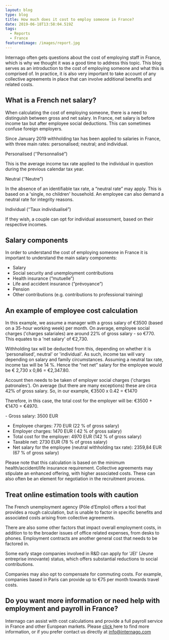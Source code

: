 ```yaml
---
layout: blog
type: blog
title: How much does it cost to employ someone in France?
date: 2019-06-18T13:58:04.519Z
tags:
  - Reports
  - France
featuredimage: /images/report.jpg
---
```

Internago often gets questions about the cost of employing staff in France, which is why we thought it was a good time to address this topic. This blog serves as an introduction to the cost of employing someone and what this is comprised of. In practice, it is also very important to take account of any collective agreements in place that can involve additional benefits and related costs.

## What is a French net salary?

When calculating the cost of employing someone, there is a need to distinguish between gross and net salary. In France, net salary is before income tax but after employee social deductions. This can sometimes confuse foreign employers.

Since January 2019 withholding tax has been applied to salaries in France, with three main rates: personalised; neutral; and individual.

Personalised (‘‘Personnalisé”)

This is the average income tax rate applied to the individual in question during the previous calendar tax year.

Neutral (‘‘Neutre”)

In the absence of an identifiable tax rate, a “neutral rate” may apply. This is based on a 'single, no children' household. An employee can also demand a neutral rate for integrity reasons. 

Individual (‘‘Taux individualisé”)

If they wish, a couple can opt for individual assessment, based on their respective incomes.

## Salary components

In order to understand the cost of employing someone in France it is important to understand the main salary components:

* Salary
* Social security and unemployment contributions
* Health insurance (“mutuelle”)
* Life and accident insurance (“prévoyance”)
* Pension
* Other contributions (e.g. contributions to professional training)

## An example of employee cost calculation

In this example, we assume a manager with a gross salary of €3500 (based on a 35-hour working week) per month. On average, employee social charges ('charges salariales) are around 22% of gross salary - so €770. This equates to a 'net salary' of €2,730.

Withholding tax will be deducted from this, depending on whether it is 'personalised', neutral' or 'individual'.  As such, income tax will vary depending on salary and family circumstances. Assuming a neutral tax rate, income tax will be 14 %. Hence the “net net” salary for the employee would be € 2,730 x  0,86 = €2,347.80.

Account then needs to be taken of employer social charges ('charges patronales'). On average (but there are many exceptions) these are circa 42% of gross salary. So, in our example,  €3500 x 0.42 = €1470

Therefore, in this case, the total cost for the employer will be: €3500 + €1470  = €4970.

\- Gross salary: 3500 EUR 
- Employee charges: 770 EUR (22 % of gross salary)
- Employer charges: 1470 EUR ( 42 % of gross salary)
- Total cost for the employer: 4970 EUR (142 % of gross salary)
- Taxable net: 2730 EUR (78 % of gross salary)
- Net salary for the employee (neutral withholding tax rate): 2359,84 EUR (67 % of gross salary)

Please note that this calculation is based on the minimum health/accident/life insurance requirement. Collective agreements may stipulate an enhanced offering, with higher associated costs.  These can also often be an element for negotiation in the recruitment process.

## Treat online estimation tools with caution

The French unemployment agency (Pôle d’Emploi) offers a tool that provides a rough calculation, but is unable to factor in specific benefits and associated costs arising from collective agreements.

There are also some other factors that impact overall employment costs, in addition to to the broader issues of office related expenses, from desks to phones. Employment contracts are another general cost that needs to be factored in. 

Some early stage companies involved in R&D can apply for 'JEI' (Jeune entreprise innovante) status, which offers substantial reductions to social contributions. 

Companies may also opt to compensate for commuting costs. For example, companies based in Paris can provide up to €75 per month towards travel costs.

## Do you want more information or need help with employment and payroll in France?

Internago can assist with cost calculations and provide a full payroll service in France and other European markets. Please [click ](https://www.internago.com/services/)here to find more information, or if you prefer contact us directly at [info@internago.com](mailto:info@internago.com)